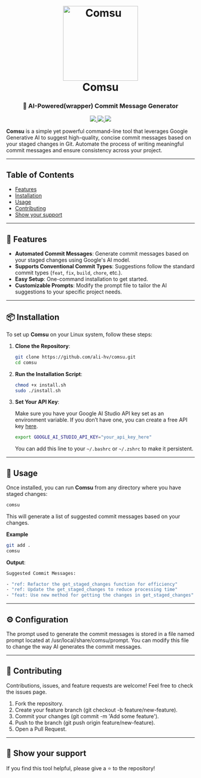 <h1 align="center">
  <br>
  <a href="http://test.com">
      <img src="http://test.png" alt="Comsu" width="200">
  </a>
  <br>
  Comsu
  <br>
</h1>

<h3 align="center">🚀 AI-Powered(wrapper) Commit Message Generator</h3>

<p align="center">
    <a href="https://img.shields.io/badge/License-GPLv3-blue.svg">
        <img src="https://img.shields.io/badge/License-GPLv3-blue.svg" />
    </a>
    <a href="https://img.shields.io/badge/Shell-Bash-green.svg">
        <img src="https://img.shields.io/badge/Shell-Bash-green.svg" />
    </a>
    <a href="https://img.shields.io/badge/AI-Google%20Generative%20AI-yellow.svg">
        <img src="https://img.shields.io/badge/AI-Google%20Generative%20AI-yellow.svg" />
    </a>
</p>

**Comsu** is a simple yet powerful command-line tool that leverages Google Generative AI to suggest high-quality, concise commit messages based on your staged changes in Git. Automate the process of writing meaningful commit messages and ensure consistency across your project.

---

## Table of Contents

* [Features](#-features)
* [Installation](#-installation)
* [Usage](#-usage)
* [Contributing](#-contributing)
* [Show your support](#-show-your-support)

---

## 🌟 Features

- **Automated Commit Messages**: Generate commit messages based on your staged changes using Google's AI model.
- **Supports Conventional Commit Types**: Suggestions follow the standard commit types (`feat`, `fix`, `build`, `chore`, etc.).
- **Easy Setup**: One-command installation to get started.
- **Customizable Prompts**: Modify the prompt file to tailor the AI suggestions to your specific project needs.

---

## 📦 Installation

To set up **Comsu** on your Linux system, follow these steps:

1. **Clone the Repository**:
    ```bash
    git clone https://github.com/ali-hv/comsu.git
    cd comsu
    ```

2. **Run the Installation Script**:
    ```bash
    chmod +x install.sh
    sudo ./install.sh
    ```

3. **Set Your API Key**:

    Make sure you have your Google AI Studio API key set as an environment variable. If you don’t have one, you can create a free API key [here](https://aistudio.google.com/app/apikey).
    ```bash
    export GOOGLE_AI_STUDIO_API_KEY="your_api_key_here"
    ```

   You can add this line to your `~/.bashrc` or `~/.zshrc` to make it persistent.

---

## 🚀 Usage

Once installed, you can run **Comsu** from any directory where you have staged changes:

```bash
comsu
```

This will generate a list of suggested commit messages based on your changes.

**Example**

```bash
git add .
comsu
```

**Output**:

```bash
Suggested Commit Messages:

- "ref: Refactor the get_staged_changes function for efficiency"
- "ref: Update the get_staged_changes to reduce processing time"
- "feat: Use new method for getting the changes in get_staged_changes"

```

---

## ⚙️ Configuration


The prompt used to generate the commit messages is stored in a file named prompt located at /usr/local/share/comsu/prompt. You can modify this file to change the way AI generates the commit messages.

---

## 🤝 Contributing

Contributions, issues, and feature requests are welcome! Feel free to check the issues page.

1. Fork the repository.
2. Create your feature branch (git checkout -b feature/new-feature).
3. Commit your changes (git commit -m 'Add some feature').
4. Push to the branch (git push origin feature/new-feature).
5. Open a Pull Request.

---

## 🌟 Show your support

If you find this tool helpful, please give a ⭐ to the repository!
